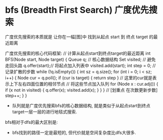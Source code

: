 
# bfs (Breadth First Search) 广度优先搜索

广度优先搜索的本质就是 让你在一幅[图]中 找到从起点 start 到 终点 target 的最近距离

广度优先搜索的核心代码框架:
// 计算从起点start到终点target的最近距离
int BFS(Node start, Node target) {
    Queue<Node> q; // 核心数据结构
    Set<Node> visited; // 避免走回头路
    q.offer(start);// 将起点加入列表中
    visited.add(start);
    int step = 0; // 记录扩散的步数
    while (!q.isEmpty()) {
        int sz = q.size();
        for (int i = 0; i < sz; i++) {
            Node cur = q.poll();
            if (cur is target) {
                return step
            }
            // 这里的cur就是表示上下左右四面位置的相邻节点
            // 将这些节点加入队列
            for (Node x : cur.adj()) {
                if (x not in visited) {
                    q.offer(x);
                    visited.add(x);
                }
            }
        }
        // [划重点 在次数更新步数]
        step++;
    }
}
* 队列就是广度优先搜索bfs的核心数据结构, 就是类似于从起点start到终点target一层一层的进行地毯式搜索.

bfs相对于dfs的最大区别是:
* bfs找到的路径一定是最短的, 但代价就是空间复杂度比dfs大很多.